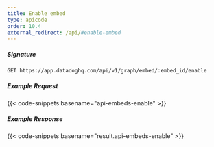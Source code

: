 ```yaml
---
title: Enable embed
type: apicode
order: 10.4
external_redirect: /api/#enable-embed
---
```


##### Signature

`GET https://app.datadoghq.com/api/v1/graph/embed/:embed_id/enable`

##### Example Request

{{< code-snippets basename="api-embeds-enable" >}}

##### Example Response

{{< code-snippets basename="result.api-embeds-enable" >}}
